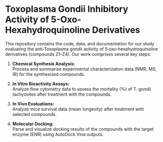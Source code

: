 # Toxoplasma Gondii Inhibitory Activity of 5-Oxo-Hexahydroquinoline Derivatives

This repository contains the code, data, and documentation for our study evaluating the anti-Toxoplasma gondii activity of 5‑oxo‑hexahydroquinoline derivatives (compounds Z1–Z4). Our work comprises several key steps:

1. **Chemical Synthesis Analysis:**  
   Process and summarize experimental characterization data (NMR, MS, IR) for the synthesized compounds.

2. **In Vitro Bioactivity Assays:**  
   Analyze flow cytometry data to assess the mortality (%) of T. gondii tachyzoites after treatment with the compounds.

3. **In Vivo Evaluations:**  
   Analyze mice survival data (mean longevity) after treatment with selected compounds.

4. **Molecular Docking:**  
   Parse and visualize docking results of the compounds with the target enzyme (ENR) using AutoDock Vina outputs.



